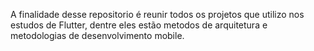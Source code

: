 A finalidade desse repositorio é reunir todos os projetos que utilizo nos estudos de Flutter, dentre eles estão metodos de arquitetura e metodologias de desenvolvimento mobile.

